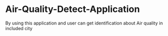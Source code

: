 # Air-Quality-Detect-Application
By using this application and user can get identification about Air quality in included city
